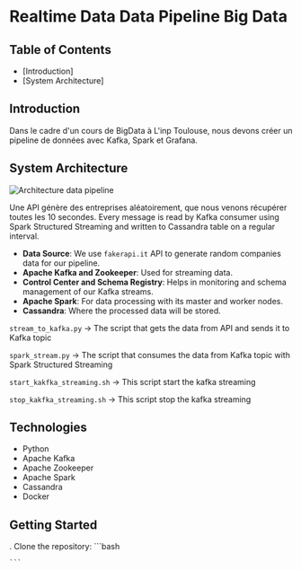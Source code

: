 # Realtime Data Data Pipeline Big Data

## Table of Contents
- [Introduction]
- [System Architecture]

## Introduction
Dans le cadre d'un cours de BigData à L'inp Toulouse, nous devons créer un pipeline de données avec Kafka, Spark et Grafana.


## System Architecture

![Architecture data pipeline](https://github.com/Laguilbee/Real-Time-DataPipeline-BigData/assets/78367566/fd6010ad-a7e4-4d22-aa30-794c1387eff5)

Une API génère des entreprises aléatoirement, que nous venons récupérer toutes les 10 secondes. Every message is read by Kafka consumer using Spark Structured Streaming and written to Cassandra table on a regular interval.

- **Data Source**: We use `fakerapi.it` API to generate random companies data for our pipeline.
- **Apache Kafka and Zookeeper**: Used for streaming data.
- **Control Center and Schema Registry**: Helps in monitoring and schema management of our Kafka streams.
- **Apache Spark**: For data processing with its master and worker nodes.
- **Cassandra**: Where the processed data will be stored.

`stream_to_kafka.py` -> The script that gets the data from API and sends it to Kafka topic

`spark_stream.py` -> The script that consumes the data from Kafka topic with Spark Structured Streaming

`start_kakfka_streaming.sh` -> This script start the kafka streaming

`stop_kakfka_streaming.sh` -> This script stop the kafka streaming

## Technologies

- Python
- Apache Kafka
- Apache Zookeeper
- Apache Spark
- Cassandra
- Docker

## Getting Started

. Clone the repository:
    ```bash

    ```


